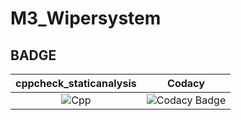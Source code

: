 # M3_Wipersystem
## BADGE
|cppcheck_staticanalysis|Codacy|
|:--:|:--:|
|![Cpp](https://github.com/Saishivasai/M3_Wipersystem/actions/workflows/cpp.yml/badge.svg)|![Codacy Badge](https://app.codacy.com/project/badge/Grade/993f457fdde9449893bc32aad44b6055)
